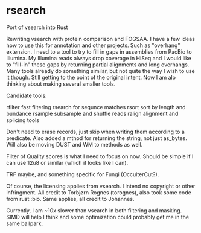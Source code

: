 # rsearch
Port of vsearch into Rust

Rewriting vsearch with protein comparison and FOGSAA. I have a few ideas how to use this for annotation and other projects. Such as "overhang" extension. I need to a tool to try to fill in gaps in assemblies from PacBio to Illumina. My Illumina reads always drop coverage in HiSeq and I would like to "fill-in" these gaps by returning partial alignments and long overhangs. Many tools already do something similar, but not quite the way I wish to use it though. Still getting to the point of the original intent. Now I am alo thinking about making several smaller tools. 

Candidate tools:

rfilter      fast filtering
rsearch      for sequnce matches
rsort        sort by length and bundance
rsample      subsample and shuffle reads
ralign       alignment and splicing tools 

Don't need to erase records, just skip when writing them according to a predicate. Also added a mthod for returning the string, not just as_bytes. Will also be moving DUST and WM to methods as well. 

Filter of Quality scores is what I need to focus on now. Should be simple if I can use 12u8 or similar (which it looks like I can).

TRF maybe, and something specific for Fungi (OcculterCut?). 

Of course, the licensing applies from vsearch. I intend no copyright or other infringment. All credit to Torbjørn Rognes (torognes), also took some code from rust::bio. Same applies, all credit to Johannes. 

Currently, I am ~10x slower than vsearch in both filtering and masking. SIMD will help I think and some optimization could probably get me in the same ballpark. 
